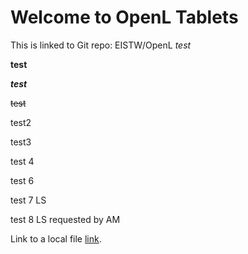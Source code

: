 # Welcome to OpenL Tablets
This is linked to Git repo: EISTW/OpenL
*test* 

**test** 

***test*** 

~~test~~ 

test2

test3
 
 test 4
 
 test 6
 
 test 7 LS
 
 test 8 LS requested by AM
 
Link to a local file [link](Test.xlsx).

